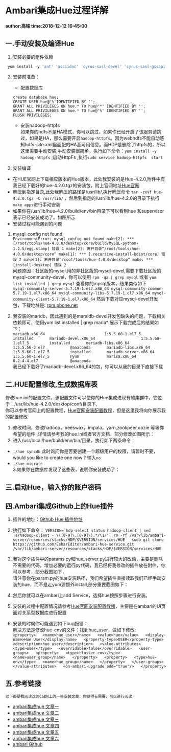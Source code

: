 #  Ambari集成Hue过程详解  
####   author:高铭    time:2018-12-12 16:45:00  
##  一.手动安装及编译Hue  
1.  安装必要的组件依赖  
```javascript
 yum install -y 'ant' 'asciidoc' 'cyrus-sasl-devel' 'cyrus-sasl-gssapi' 'gcc' 'gcc-c++' 'krb5-devel' 'libtidy' 'libxml2-devel' 'libxslt-devel' 'make' 'mvn' 'openldap-devel' 'python-devel' 'sqlite-devel'  'openssl-devel' 'gmp-devel'
```
2.  安装前准备： 
      *  配置数据库  
      ```
      create database hue;  
      CREATE USER hue@'%'IDENTIFIED BY '';
      GRANT ALL PRIVILEGES ON hue.* TO hue@'*' IDENTIFIED BY '';
      GRANT ALL PRIVILEGES ON hue.* TO hue@'%' IDENTIFIED BY '';
      FLUSH PRIVILEGES; 
      ```
      *  安装hadoop-httpfs  
      如果你的hdfs不是HA模式，你可以跳过，如果你已经开启了该服务请跳过，如果是HA，那么需要开启`hadoop-httpfs`。因为webhdfs不能自动感知hdfs-site.xml里面配的HA高可用信息。而HDP是删除了httpfs的，所以这里需要手动安装,手动安装很简单，执行如下命令：`yum install -y hadoop-httpfs` ;启动HttpFs ,执行`sudo service hadoop-httpfs  start`   
      
3.  安装编译   
* 在HUE官网上下载相应版本的Hue版本，此处我安装的是Hue-4.2.0,附件中有我已经下载好的hue-4.2.0.tgz的安装包，附上官网地址[Hue官网](http://gethue.com/)   
* 解压到指定目录,此处我解压的路径是/usr/lib/,执行解压命令 `tar -zxvf hue-4.2.0.tgz -C /usr/lib/` ，然后到指定的/usr/lib/hue-4.2.0的目录下执行`make apps`进行手动安装   
* 如果你在/usr/lib/hue-4.2.0/build/env/bin目录下可以看到hue 和supervisor表示已经安装成功了。如图所示  
* 安装过程可能遇到的问题   
1.  mysql_config not found  
                   ```
                          EnvironmentError: mysql_config not found
                          make[2]: *** [/root/tools/hue-4.0.0/desktop/core/build/MySQL-python-1.2.5/egg.stamp] 错误 1
                          make[2]: 离开目录“/root/tools/hue-4.0.0/desktop/core”
                          make[1]: *** [.recursive-install-bdist/core] 错误 2
                          make[1]: 离开目录“/root/tools/hue-4.0.0/desktop”
                          make: *** [install-desktop] 错误 2
                   ```  
            问题原因：社区版的mysql,用的非社区版的mysql-devel,需要下载社区版的mysql-community-devel，你可以使用 `rpm -qa | grep mysql` 或者 `yum list installed | grep mysql` 查看你的mysql版本，结果类似如下   
             ```
                  mysql-community-server-5.7.19-1.el7.x86_64
                  mysql-community-common-5.7.19-1.el7.x86_64
                  mysql-community-libs-5.7.19-1.el7.x86_64
                  mysql-community-client-5.7.19-1.el7.x86_64
             ```
              然后下载对应mysql-devel开发包，下载地址是: [rpm.pbone.net](http://rpm.pbone.net/)  

2.  我安装的maridb，因此遇到的是maraidb-devel开发包缺失的问题，下载相关依赖即可，使用yum list installed | grep maria* 展示下载完成后的结果如下：  
             ```
                 mariadb.x86_64                          1:5.5.60-1.el7_5         installed      
                 mariadb-devel.x86_64                    1:5.5.60-1.el7_5         installed      
                 mariadb-libs.x86_64                     1:5.5.56-2.el7           @anaconda      
                 mariadb-libs.x86_64                     1:5.5.60-1.el7_5         installed      
                 mariadb-server.x86_64                   1:5.5.60-1.el7_5         @yum           
                 marisa.x86_64                           0.2.4-4.el7              @anaconda 
             ```   
         我已经下载好了mariadb-devel.x86_64的包，你可以从我的目录下直接下载  
        
##  二.HUE配置修改,生成数据库表  
 修改hue.ini的配置文件，该配置文件可以使你的Hue集成进现有的集群中，它位于：/usr/lib/hue-4.2.0/desktop/conf/目录下,  
你可以参考官网上的配置教程，[Hue官网安装配置教程](http://gethue.com/hadoop-hue-3-on-hdp-installation-tutorial/)，但是这里我将向你展示我的配置修改  
1.  修改时间，修改hadoop，beeswax，impala，yarn,zookpeer,oozie 等等你希望的组件 ,详情请参考我的hue.ini或者官方文档，部分修改如图所示：
2.  进入/usr/local/hue/build/env/bin/目录，执行如下两条命令：
*  `./hue syncdb` 此时询问你是否要创建一个超级用户的权限，请暂时不要，would you like to create one now ? 输入`no`
*  `./hue migrate`   
3.如果你在数据库发现了这些表，说明你安装成功了：   
        
##  三.启动Hue，输入你的账户密码   

##  四.Ambari集成Github上的Hue插件   
1.  插件的地址：[Github Hue 插件地址 ](https://github.com/EsharEditor/ambari-hue-service)  
2.  执行如下命令： 
        ```
        VERSION=`hdp-select status hadoop-client | sed 's/hadoop-client - \([0-9]\.[0-9]\).*/\1/'`
        rm -rf /var/lib/ambari-server/resources/stacks/HDP/$VERSION/services/HUE  
        sudo git clone https://github.com/EsharEditor/ambari-hue-service.git /var/lib/ambari-server/resources/stacks/HDP/$VERSION/services/HUE
        ```
3.  我对这个插件中的params.py和hue_server.py进行较大的改动，主要是删除不需要的代码，增加必要的运行py代码，我已经将我修改的插件放在附件，你可以参考，部分截图如下，  
        请注意你在param.py的hue安装路径，我们希望插件直接读取我们已经手动安装的hue，而不是走yum源额外install,部分重要截图如下：  
        
4.  然后你就可以在ambari上add Service，选择hue按照步骤进行安装。  
    
5.  安装的过程中配置情况请参考[Hue官网安装配置教程](http://gethue.com/hadoop-hue-3-on-hdp-installation-tutorial/)，主要是在ambari的UI页面对关系型数据库进行配置  
    
6.  安装的时候你可能遇到如下bug报错：    
        解决方法是修改hue-env的文件：找到hue_user，做如下修改:  
        `<property>  
              <name>hue_user</name>  
              <value>hue</value>  
              <display-name>Hue User</display-name>  
              <property-type>USER</property-type>  
              <description>hue user</description>  
              <value-attributes>  
                <type>user</type>  
                <overridable>false</overridable>  
                <user-groups>  
                     <property>  
                         <type>cluster-env</type>  
                         <name>user_group</name>  
                     </property>  
                     <property>  
                         <type>hue-env</type>  
                         <name>hue_group</name>  
                     </property>  
                 </user-groups>  
              </value-attributes>  
              <on-ambari-upgrade add="true"/>  
          </property> `
##  五.参考链接  
    以下都是我阅读过的CSDN上的一些安装文章，你觉得有需要，可以进行阅读：  
*  [ambari集成hue 文章一](https://www.cnblogs.com/xupccc/p/9583656.html)
*  [ambari集成hue 文章二](https://blog.csdn.net/zhouyuanlinli/article/details/83374416)
*  [ambari集成hue 文章三](https://www.cnblogs.com/chenzhan1992/p/7940418.html)
*  [ambari集成hue 文章四](https://blog.csdn.net/u011596455/article/details/78046627)
*  [ambari集成hue 文章五](https://my.oschina.net/aibati2008/blog/647493)
*  [ambari集成hue 文章六](https://www.cnblogs.com/xupccc/p/9583656.html)
*  [ambari Github](https://github.com/apache/ambari)
